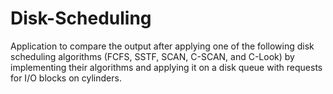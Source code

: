 # Disk-Scheduling
Application to compare the output after applying one of the following disk scheduling algorithms (FCFS, SSTF, SCAN, C-SCAN, and C-Look) by implementing their algorithms and applying it on a disk queue with requests for I/O blocks on cylinders. 

